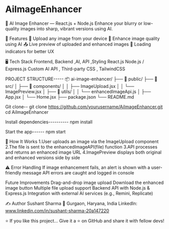 # AiImageEnhancer
🧠 AI Image Enhancer — React.js + Node.js
Enhance your blurry or low-quality images into sharp, vibrant versions using AI.


🚀 Features
🔼 Upload any image from your device
🤖 Enhance image quality using AI
📤 Live preview of uploaded and enhanced images
🔄 Loading indicators for better UX



🖥️ Tech Stack
Frontend, Backend ,AI, API ,Styling
React.js	Node.js / Express.js 	Custom AI API , Third-party	CSS , TailwindCSS

PROJECT STRUCTURE-----
📦 ai-image-enhancer/
├── 📂 public/
├── 📂 src/
│   ├── 📂 components/
│   │   ├── ImageUpload.jsx
│   │   └── ImagePreview.jsx
│   ├── 📂 utils/
│   │   └── enhancedImageApi.js
│   ├── App.jsx
│   └── Home.jsx
├── package.json
└── README.md


Git clone--
git clone https://github.com/yourusername/AiImageEnhancer.git
cd AiImageEnhancer


Install dependencies----------
npm install

Start the app------
npm start


📸 How It Works
1.User uploads an image via the ImageUpload component
2.The file is sent to the enhancedImageAPI(file) function
3.API processes and returns an enhanced image URL
4.ImagePreview displays both original and enhanced versions side by side


⚠️ Error Handling
If image enhancement fails, an alert is shown with a user-friendly message
API errors are caught and logged in console



 Future Improvements
 Drag-and-drop image upload
 Download the enhanced image button
 Multiple file upload support
 Backend API with Node.js & Express.js
 Integration with external AI services (e.g., Remini, Replicate)


✍️ Author
Sushant Sharma
📍 Gurgaon, Haryana, India
LinkedIn: www.linkedin.com/in/sushant-sharma-20a147220



 ⭐ If you like this project…
Give it a ⭐ on GitHub and share it with fellow devs!


